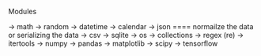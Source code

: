 Modules

-> math
-> random
-> datetime
-> calendar
-> json ==== normailze the data or serializing the data
-> csv
-> sqlite
-> os
-> collections
-> regex (re)
-> itertools
-> numpy
-> pandas
-> matplotlib
-> scipy
-> tensorflow
